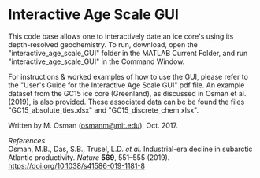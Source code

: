 # Interactive Age Scale GUI

This code base allows one to interactively date an ice core's using its depth-resolved geochemistry.  To run, download, open the "interactive_age_scale_GUI" folder in the MATLAB Current Folder, and run "interactive_age_scale_GUI" in the Command Window.  

For instructions & worked examples of how to use the GUI, please refer to the "User's Guide for the Interactive Age Scale GUI" pdf file.  An example dataset from the GC15 ice core (Greenland), as discussed in Osman et al. (2019), is also provided.  These associated data can be be found the files "GC15_absolute_ties.xlsx" and "GC15_discrete_chem.xlsx".

Written by M. Osman (osmanm@mit.edu), Oct. 2017.

*References* <br>
Osman, M.B., Das, S.B., Trusel, L.D. *et al.* Industrial-era decline in subarctic Atlantic productivity. *Nature* **569**, 551–555 (2019). https://doi.org/10.1038/s41586-019-1181-8
